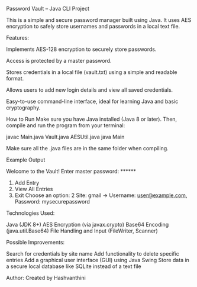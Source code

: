 Password Vault – Java CLI Project

This is a simple and secure password manager built using Java. It uses AES encryption to safely store usernames and passwords in a local text file.

Features:

Implements AES-128 encryption to securely store passwords.

Access is protected by a master password.

Stores credentials in a local file (vault.txt) using a simple and readable format.

Allows users to add new login details and view all saved credentials.

Easy-to-use command-line interface, ideal for learning Java and basic cryptography.

How to Run
Make sure you have Java installed (Java 8 or later). Then, compile and run the program from your terminal:

javac Main.java Vault.java AESUtil.java
java Main

Make sure all the .java files are in the same folder when compiling.



Example Output

Welcome to the Vault!
Enter master password: ******
1. Add Entry
2. View All Entries
3. Exit
Choose an option: 2
Site: gmail → Username: user@example.com, Password: mysecurepassword


Technologies Used:

Java (JDK 8+)
AES Encryption (via javax.crypto)
Base64 Encoding (java.util.Base64)
File Handling and Input (FileWriter, Scanner)

Possible Improvements:

Search for credentials by site name
Add functionality to delete specific entries
Add a graphical user interface (GUI) using Java Swing
Store data in a secure local database like SQLite instead of a text file

Author:
Created by Hashvanthini

